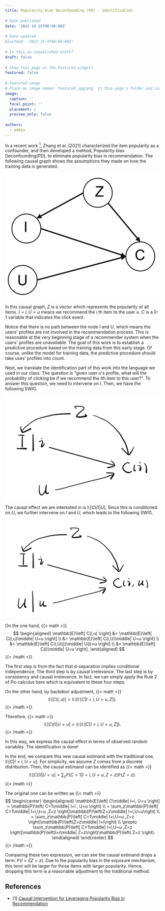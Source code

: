 ```yaml
---
title: Popularity-bias Deconfounding (PD) - Identification 

# Date published
date: '2022-10-25T00:00:00Z'

# Date updated
#lastmod: '2022-25-4T00:00:00Z'

# Is this an unpublished draft?
draft: false

# Show this page in the Featured widget?
featured: false

# Featured image
# Place an image named `featured.jpg/png` in this page's folder and customize its options here.
image:
  caption: ''
  focal_point: ''
  placement: 1
  preview_only: false

authors:
  - admin
---
```


In a recent work [<sup>1</sup>](#PDA), Zhang et al. (2021) characterized the item popularity as a confounder, and then developed a method, Popularity-bias Deconfounding(PD), to eliminate popularity bias in recommendation. The following causal graph shows the assumptions they made on how the training data is generated.

![CG](CG.png)

In this causal graph, $Z$ is a vector which represents the popularity of all items. $I=i,U=u$ means we recommend the $i$ th item to the user $u$. $C$ is a 0-1 variable that indicates the click event.

Notice that there is no path between the node $I$ and $U$, which means the users' profiles are not involved in the recommendation process. This is reasonable at the very beginning stage of a recommender system when the users' profiles are unavailable. The goal of this work is to establish a predictive procedure based on the training data from this early stage. Of course, unlike the model for training data, the predictive procedure should take uses' profiles into count.

Next, we translate the identification part of this work into the language we used in our class. The question is "given user $u$'s profile, what will the probability of clicking be if we recommend the $i$th item to this user?". To answer this question, we need to intervene on $I$. Then, we have the following SWIG.

![SWIG1](SWIG1.jpg) 

The causal effect we are interested in is $\mathbb{E}\left[ C(i)\middle| U \right]$. Since this is conditioned on $U$, we further intervene on $I$ and $U$, which leads to the following SWIG.

![SWIG2](SWIG2.jpg) 

On the one hand, 
{{< math >}}
$$
\begin{aligned}
    \mathbb{E}\left[ C(i,u) \right] &= \mathbb{E}\left[ C(i,u)\middle| U=u \right] \\
    &= \mathbb{E}\left[ C(i,U)\middle| U=u \right] \\
    &= \mathbb{E}\left[ C(i,U(i))\middle| U(i)=u \right] \\
    &= \mathbb{E}\left[ C(i)\middle| U=u \right].
\end{aligned}
$$
{{< /math >}}

The first step is from the fact that d-separation implies conditional independence. The third step is by causal irrelevance. The last step is by consistency and causal irrelevance. In fact, we can simply apply the Rule 2 of Po-calculus here which is equivalent to these four steps.

On the other hand, by backdoor adjustment, 
{{< math >}}
$$
\mathbb{E}\left[ C(i,u) \right]=\mathbb{E}\left\{\mathbb{E}\left[ C\middle|I=i,U=u,Z \right]\right\}.
$$
{{< /math >}}

Therefore,
{{< math >}}
$$
\mathbb{E}\left[ C(i)\middle| U=u \right]=\mathbb{E}\left\{\mathbb{E}\left[ C\middle|I=i,U=u,Z \right]\right\}.
$$
{{< /math >}}

In this way, we express the causal effect in terms of observed random variables. The identification is done!

In the end, we compare this new causal estimand with the traditional one, $\mathbb{E}\left[ C\middle| I=i,U=u \right]$. For simplicity, we assume $Z$ comes from a discrete distribution. Then, the causal estimand can be identified as
{{< math >}}
$$
\mathbb{E}\left[ C(i)\middle| U=u \right]=\sum_z \mathbb{P}\left( C=1\middle|I=i,U=u,Z=z \right)\mathbb{P}\left( Z=z \right).
$$
{{< /math >}}


The original one can be written as
{{< math >}}
$$
\begin{center}
\begin{aligned}
    \mathbb{E}\left[ C\middle| I=i, U=u  \right] = \mathbb{P}\left( C=1\middle| I=i , U=u \right) \\
    = \sum_z\mathbb{P}\left[ C=1\middle| I=i,U=u ,Z=z \right]\mathbb{P}\left(Z=z\middle| I=i,U=u\right) \\
    = \sum_z\mathbb{P}\left[ C=1\middle| I=i,U=u ,Z=z \right]\mathbb{P}\left(Z=z\middle| I=i\right) \\
    \propto \sum_z\mathbb{P}\left[ C=1\middle| I=i,U=u ,Z=z \right]\mathbb{P}\left(I=i\middle| Z=z\right)\mathbb{P}\left( Z=z \right).
\end{aligned}
\end{center}
$$
{{< /math >}}

Comparing these two expression, we can see the causal estimand drops a term: $\mathbb{P}\left(I=i\middle| Z=z\right)$. Due to the popularity bias in the exposure mechanism, this term will be larger for those items with larger popularity. Hence, dropping this term is a reasonable adjustment to the traditional method.


## References

<div id ="PDA"></div>

- [1] [Causal Intervention for Leveraging Popularity Bias in Recommendation](https://arxiv.org/abs/2105.06067v1)


